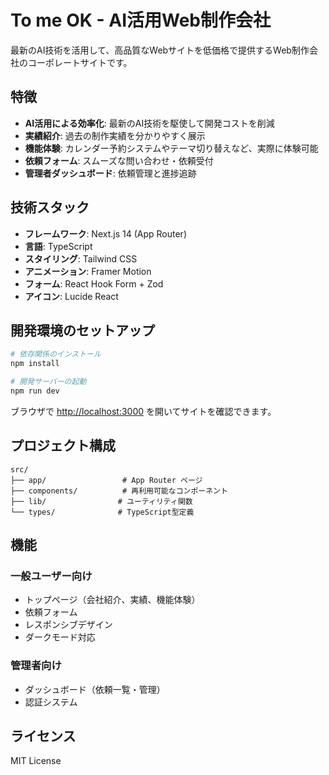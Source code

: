 # To me OK - AI活用Web制作会社

最新のAI技術を活用して、高品質なWebサイトを低価格で提供するWeb制作会社のコーポレートサイトです。

## 特徴

- **AI活用による効率化**: 最新のAI技術を駆使して開発コストを削減
- **実績紹介**: 過去の制作実績を分かりやすく展示
- **機能体験**: カレンダー予約システムやテーマ切り替えなど、実際に体験可能
- **依頼フォーム**: スムーズな問い合わせ・依頼受付
- **管理者ダッシュボード**: 依頼管理と進捗追跡

## 技術スタック

- **フレームワーク**: Next.js 14 (App Router)
- **言語**: TypeScript
- **スタイリング**: Tailwind CSS
- **アニメーション**: Framer Motion
- **フォーム**: React Hook Form + Zod
- **アイコン**: Lucide React

## 開発環境のセットアップ

```bash
# 依存関係のインストール
npm install

# 開発サーバーの起動
npm run dev
```

ブラウザで [http://localhost:3000](http://localhost:3000) を開いてサイトを確認できます。

## プロジェクト構成

```
src/
├── app/                 # App Router ページ
├── components/          # 再利用可能なコンポーネント
├── lib/                # ユーティリティ関数
└── types/              # TypeScript型定義
```

## 機能

### 一般ユーザー向け
- トップページ（会社紹介、実績、機能体験）
- 依頼フォーム
- レスポンシブデザイン
- ダークモード対応

### 管理者向け
- ダッシュボード（依頼一覧・管理）
- 認証システム

## ライセンス

MIT License